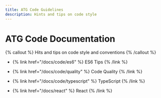 ```yaml
---
title: ATG Code Guidelines
description: Hints and tips on code style
---
```


# ATG Code Documentation

{% callout %}
Hits and tips on code style and conventions
{% /callout %}

- {% link href="/docs/code/es6" %}
  ES6 Tips
  {% /link %}

- {% link href="/docs/code/quality" %}
  Code Quality
  {% /link %}

- {% link href="/docs/code/typescript" %}
  TypeScript
  {% /link %}

- {% link href="/docs/react" %}
  React
  {% /link %}
